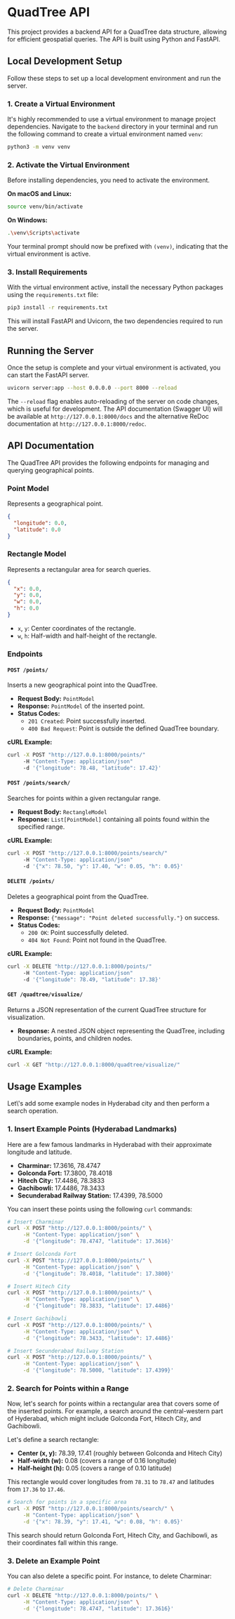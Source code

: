 # QuadTree API

This project provides a backend API for a QuadTree data structure, allowing for efficient geospatial queries. The API is built using Python and FastAPI.

## Local Development Setup

Follow these steps to set up a local development environment and run the server.

### 1. Create a Virtual Environment

It's highly recommended to use a virtual environment to manage project dependencies. Navigate to the `backend` directory in your terminal and run the following command to create a virtual environment named `venv`:

```bash
python3 -m venv venv
```

### 2. Activate the Virtual Environment

Before installing dependencies, you need to activate the environment.

**On macOS and Linux:**

```bash
source venv/bin/activate
```

**On Windows:**

```bash
.\venv\Scripts\activate
```

Your terminal prompt should now be prefixed with `(venv)`, indicating that the virtual environment is active.

### 3. Install Requirements

With the virtual environment active, install the necessary Python packages using the `requirements.txt` file:

```bash
pip3 install -r requirements.txt
```

This will install FastAPI and Uvicorn, the two dependencies required to run the server.

## Running the Server

Once the setup is complete and your virtual environment is activated, you can start the FastAPI server.

```bash
uvicorn server:app --host 0.0.0.0 --port 8000 --reload
```

The `--reload` flag enables auto-reloading of the server on code changes, which is useful for development.
The API documentation (Swagger UI) will be available at `http://127.0.0.1:8000/docs` and the alternative ReDoc documentation at `http://127.0.0.1:8000/redoc`.

## API Documentation

The QuadTree API provides the following endpoints for managing and querying geographical points.

### Point Model

Represents a geographical point.

```json
{
  "longitude": 0.0,
  "latitude": 0.0
}
```

### Rectangle Model

Represents a rectangular area for search queries.

```json
{
  "x": 0.0,
  "y": 0.0,
  "w": 0.0,
  "h": 0.0
}
```

- `x`, `y`: Center coordinates of the rectangle.
- `w`, `h`: Half-width and half-height of the rectangle.

### Endpoints

#### `POST /points/`

Inserts a new geographical point into the QuadTree.

- **Request Body:** `PointModel`
- **Response:** `PointModel` of the inserted point.
- **Status Codes:**
  - `201 Created`: Point successfully inserted.
  - `400 Bad Request`: Point is outside the defined QuadTree boundary.

**cURL Example:**

```bash
curl -X POST "http://127.0.0.1:8000/points/"
     -H "Content-Type: application/json"
     -d '{"longitude": 78.48, "latitude": 17.42}'
```

#### `POST /points/search/`

Searches for points within a given rectangular range.

- **Request Body:** `RectangleModel`
- **Response:** `List[PointModel]` containing all points found within the specified range.

**cURL Example:**

```bash
curl -X POST "http://127.0.0.1:8000/points/search/"
     -H "Content-Type: application/json"
     -d '{"x": 78.50, "y": 17.40, "w": 0.05, "h": 0.05}'
```

#### `DELETE /points/`

Deletes a geographical point from the QuadTree.

- **Request Body:** `PointModel`
- **Response:** `{"message": "Point deleted successfully."}` on success.
- **Status Codes:**
  - `200 OK`: Point successfully deleted.
  - `404 Not Found`: Point not found in the QuadTree.

**cURL Example:**

```bash
curl -X DELETE "http://127.0.0.1:8000/points/"
     -H "Content-Type: application/json"
     -d '{"longitude": 78.49, "latitude": 17.38}'
```

#### `GET /quadtree/visualize/`

Returns a JSON representation of the current QuadTree structure for visualization.

- **Response:** A nested JSON object representing the QuadTree, including boundaries, points, and children nodes.

**cURL Example:**

```bash
curl -X GET "http://127.0.0.1:8000/quadtree/visualize/"
```

## Usage Examples

Let\\'s add some example nodes in Hyderabad city and then perform a search operation.

### 1. Insert Example Points (Hyderabad Landmarks)

Here are a few famous landmarks in Hyderabad with their approximate longitude and latitude.

- **Charminar:** 17.3616, 78.4747
- **Golconda Fort:** 17.3800, 78.4018
- **Hitech City:** 17.4486, 78.3833
- **Gachibowli:** 17.4486, 78.3433
- **Secunderabad Railway Station:** 17.4399, 78.5000

You can insert these points using the following `curl` commands:

```bash
# Insert Charminar
curl -X POST "http://127.0.0.1:8000/points/" \
     -H "Content-Type: application/json" \
     -d '{"longitude": 78.4747, "latitude": 17.3616}'

# Insert Golconda Fort
curl -X POST "http://127.0.0.1:8000/points/" \
     -H "Content-Type: application/json" \
     -d '{"longitude": 78.4018, "latitude": 17.3800}'

# Insert Hitech City
curl -X POST "http://127.0.0.1:8000/points/" \
     -H "Content-Type: application/json" \
     -d '{"longitude": 78.3833, "latitude": 17.4486}'

# Insert Gachibowli
curl -X POST "http://127.0.0.1:8000/points/" \
     -H "Content-Type: application/json" \
     -d '{"longitude": 78.3433, "latitude": 17.4486}'

# Insert Secunderabad Railway Station
curl -X POST "http://127.0.0.1:8000/points/" \
     -H "Content-Type: application/json" \
     -d '{"longitude": 78.5000, "latitude": 17.4399}'
```

### 2. Search for Points within a Range

Now, let\'s search for points within a rectangular area that covers some of the inserted points. For example, a search around the central-western part of Hyderabad, which might include Golconda Fort, Hitech City, and Gachibowli.

Let\'s define a search rectangle:

- **Center (x, y):** 78.39, 17.41 (roughly between Golconda and Hitech City)
- **Half-width (w):** 0.08 (covers a range of 0.16 longitude)
- **Half-height (h):** 0.05 (covers a range of 0.10 latitude)

This rectangle would cover longitudes from `78.31` to `78.47` and latitudes from `17.36` to `17.46`.

```bash
# Search for points in a specific area
curl -X POST "http://127.0.0.1:8000/points/search/" \
     -H "Content-Type: application/json" \
     -d '{"x": 78.39, "y": 17.41, "w": 0.08, "h": 0.05}'
```

This search should return Golconda Fort, Hitech City, and Gachibowli, as their coordinates fall within this range.

### 3. Delete an Example Point

You can also delete a specific point. For instance, to delete Charminar:

```bash
# Delete Charminar
curl -X DELETE "http://127.0.0.1:8000/points/" \
     -H "Content-Type: application/json" \
     -d '{"longitude": 78.4747, "latitude": 17.3616}'
```
